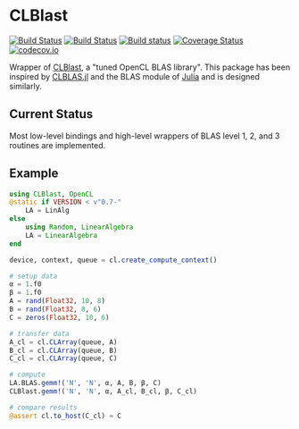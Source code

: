 # CLBlast

[![Build Status](https://gitlab.com/JuliaGPU/CLArrays.jl/badges/master/pipeline.svg)](https://gitlab.com/JuliaGPU/CLArrays.jl/pipelines)
[![Build Status](https://travis-ci.org/JuliaGPU/CLBlast.jl.svg?branch=master)](https://travis-ci.org/JuliaGPU/CLBlast.jl)
[![Build status](https://ci.appveyor.com/api/projects/status/i1saoodeqrepiodl?svg=true)](https://ci.appveyor.com/project/ranocha/CLBlast-jl)
[![Coverage Status](https://coveralls.io/repos/github/JuliaGPU/CLBlast.jl/badge.svg?branch=master)](https://coveralls.io/github/JuliaGPU/CLBlast.jl?branch=master)
[![codecov.io](http://codecov.io/github/JuliaGPU/CLBlast.jl/coverage.svg?branch=master)](http://codecov.io/github/JuliaGPU/CLBlast.jl?branch=master)

Wrapper of [CLBlast](https://github.com/CNugteren/CLBlast), a "tuned OpenCL BLAS library".
This package has been inspired by [CLBLAS.jl](https://github.com/JuliaGPU/CLBLAS.jl) and
the BLAS module of [Julia](https://github.com/JuliaLang/julia) and is designed similarly.

## Current Status

Most low-level bindings and high-level wrappers of BLAS level 1, 2, and 3 routines are implemented.


## Example

```julia
using CLBlast, OpenCL
@static if VERSION < v"0.7-"
    LA = LinAlg
else
    using Random, LinearAlgebra
    LA = LinearAlgebra
end

device, context, queue = cl.create_compute_context()

# setup data
α = 1.f0
β = 1.f0
A = rand(Float32, 10, 8)
B = rand(Float32, 8, 6)
C = zeros(Float32, 10, 6)

# transfer data
A_cl = cl.CLArray(queue, A)
B_cl = cl.CLArray(queue, B)
C_cl = cl.CLArray(queue, C)

# compute
LA.BLAS.gemm!('N', 'N', α, A, B, β, C)
CLBlast.gemm!('N', 'N', α, A_cl, B_cl, β, C_cl)

# compare results
@assert cl.to_host(C_cl) ≈ C
```

